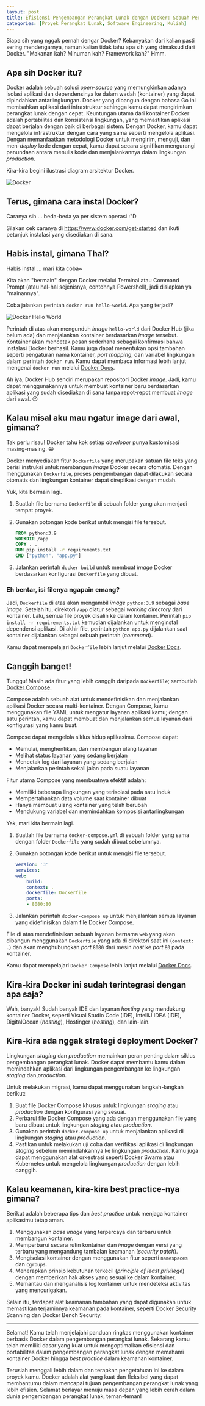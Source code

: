 ```yaml
---
layout: post
title: Efisiensi Pengembangan Perangkat Lunak dengan Docker: Sebuah Perkenalan
categories: [Proyek Perangkat Lunak, Software Engineering, Kuliah]
---
```


Siapa sih yang nggak pernah dengar Docker? Kebanyakan dari kalian pasti sering mendengarnya, namun kalian tidak tahu apa sih yang dimaksud dari Docker. "Makanan kah? Minuman kah? Framework kah?" Hmm.

## Apa sih Docker itu?

Docker adalah sebuah solusi *open-source* yang memungkinkan adanya isolasi aplikasi dan dependensinya ke dalam wadah (kontainer) yang dapat dipindahkan antarlingkungan. Docker yang dibangun dengan bahasa Go ini memisahkan aplikasi dari infrastruktur sehingga kamu dapat mengirimkan perangkat lunak dengan cepat. Keuntungan utama dari kontainer Docker adalah portabilitas dan konsistensi lingkungan, yang memastikan aplikasi dapat berjalan dengan baik di berbagai sistem. Dengan Docker, kamu dapat mengelola infrastruktur dengan cara yang sama seperti mengelola aplikasi. Dengan memanfaatkan metodologi Docker untuk mengirim, menguji, dan men-*deploy* kode dengan cepat, kamu dapat secara signifikan mengurangi penundaan antara menulis kode dan menjalankannya dalam lingkungan *production*.

Kira-kira begini ilustrasi diagram arsitektur Docker.

![Docker](https://docs.docker.com/assets/images/architecture.svg)

## Terus, gimana cara instal Docker?

Caranya sih ... beda-beda ya per sistem operasi :"D

Silakan cek caranya di <https://www.docker.com/get-started> dan ikuti petunjuk instalasi yang disediakan di sana.

## Habis instal, gimana Thal?

Habis instal ... mari kita coba~

Kita akan "bermain" dengan Docker melalui Terminal atau Command Prompt (atau hal-hal sejenisnya, contohnya Powershell), jadi disiapkan ya "mainannya".

Coba jalankan perintah `docker run hello-world`. Apa yang terjadi?

![Docker Hello World](https://storage.googleapis.com/static.configserverfirewall.com/images/docker/docker-hello-world.png)

Perintah di atas akan mengunduh *image* `hello-world` dari Docker Hub (jika belum ada) dan menjalankan kontainer berdasarkan *image* tersebut. Kontainer akan mencetak pesan sederhana sebagai konfirmasi bahwa instalasi Docker berhasil. Kamu juga dapat menentukan opsi tambahan seperti pengaturan nama kontainer, *port mapping*, dan variabel lingkungan dalam perintah `docker run`. Kamu dapat membaca informasi lebih lanjut mengenai `docker run` melalui [Docker Docs](https://docs.docker.com/engine/reference/commandline/run/).

Ah iya, Docker Hub sendiri merupakan repositori Docker *image*. Jadi, kamu dapat menggunakannya untuk membuat kontainer baru berdasarkan aplikasi yang sudah disediakan di sana tanpa repot-repot membuat *image* dari awal. 😉

## Kalau misal aku mau ngatur image dari awal, gimana?

Tak perlu risau! Docker tahu kok setiap *developer* punya kustomisasi masing-masing. 😁

Docker menyediakan fitur `Dockerfile` yang merupakan satuan file teks yang berisi instruksi untuk membangun *image* Docker secara otomatis. Dengan menggunakan `Dockerfile`, proses pengembangan dapat dilakukan secara otomatis dan lingkungan kontainer dapat direplikasi dengan mudah.

Yuk, kita bermain lagi.

1. Buatlah file bernama `Dockerfile` di sebuah folder yang akan menjadi tempat proyek.

2. Gunakan potongan kode berikut untuk mengisi file tersebut.

    ```dockerfile
    FROM python:3.9
    WORKDIR /app
    COPY . .
    RUN pip install -r requirements.txt
    CMD ["python", "app.py"]
    ```

3. Jalankan perintah `docker build` untuk membuat *image* Docker berdasarkan konfigurasi `Dockerfile` yang dibuat.

### Eh bentar, isi filenya ngapain emang?

Jadi, `Dockerfile` di atas akan mengambil *image* `python:3.9` sebagai *base image*. Setelah itu, direktori `/app` diatur sebagai *working directory* dari kontainer. Lalu, semua file proyek disalin ke dalam kontainer. Perintah `pip install -r requirements.txt` kemudian dijalankan untuk menginstal dependensi aplikasi. Di akhir file, perintah `python app.py` dijalankan saat kontainer dijalankan sebagai sebuah perintah (*command*).

Kamu dapat mempelajari `Dockerfile` lebih lanjut melalui [Docker Docs](https://docs.docker.com/engine/reference/builder/).

## Canggih banget!

Tunggu! Masih ada fitur yang lebih canggih daripada `Dockerfile`; sambutlah [Docker Compose](https://docs.docker.com/compose/).

Compose adalah sebuah alat untuk mendefinisikan dan menjalankan aplikasi Docker secara multi-kontainer. Dengan Compose, kamu menggunakan file YAML untuk mengatur layanan aplikasi kamu; dengan satu perintah, kamu dapat membuat dan menjalankan semua layanan dari konfigurasi yang kamu buat.

Compose dapat mengelola siklus hidup aplikasimu. Compose dapat:

- Memulai, menghentikan, dan membangun ulang layanan
- Melihat status layanan yang sedang berjalan
- Mencetak log dari layanan yang sedang berjalan
- Menjalankan perintah sekali jalan pada suatu layanan

Fitur utama Compose yang membuatnya efektif adalah:

- Memiliki beberapa lingkungan yang terisolasi pada satu induk
- Mempertahankan data volume saat kontainer dibuat
- Hanya membuat ulang kontainer yang telah berubah
- Mendukung variabel dan memindahkan komposisi antarlingkungan

Yak, mari kita bermain lagi.

1. Buatlah file bernama `docker-compose.yml` di sebuah folder yang sama dengan folder `Dockerfile` yang sudah dibuat sebelumnya.

2. Gunakan potongan kode berikut untuk mengisi file tersebut.

    ```yaml
    version: '3'
    services:
    web:
        build:
        context: .
        dockerfile: Dockerfile
        ports:
        - 8080:80
    ```

3. Jalankan perintah `docker-compose up` untuk menjalankan semua layanan yang didefinisikan dalam file Docker Compose.

File di atas mendefinisikan sebuah layanan bernama `web` yang akan dibangun menggunakan `Dockerfile` yang ada di direktori saat ini (`context: .`) dan akan menghubungkan *port* `8080` dari mesin *host* ke *port* `80` pada kontainer.

Kamu dapat mempelajari `Docker Compose` lebih lanjut melalui [Docker Docs](https://docs.docker.com/compose/compose-file/).

## Kira-kira Docker ini sudah terintegrasi dengan apa saja?

Wah, banyak! Sudah banyak IDE dan layanan *hosting* yang mendukung kontainer Docker, seperti Visual Studio Code (IDE), IntelliJ IDEA (IDE), DigitalOcean (*hosting*), Hostinger (*hosting*), dan lain-lain.

## Kira-kira ada nggak strategi deployment Docker?

Lingkungan *staging* dan *production* memainkan peran penting dalam siklus pengembangan perangkat lunak. Docker dapat membantu kamu dalam memindahkan aplikasi dari lingkungan pengembangan ke lingkungan *staging* dan *production*.

Untuk melakukan migrasi, kamu  dapat menggunakan langkah-langkah berikut:

1. Buat file Docker Compose khusus untuk lingkungan *staging* atau *production* dengan konfigurasi yang sesuai.
2. Perbarui file Docker Compose yang ada dengan menggunakan file yang baru dibuat untuk lingkungan *staging* atau *production*.
3. Gunakan perintah `docker-compose up` untuk menjalankan aplikasi di lingkungan *staging* atau *production*.
4. Pastikan untuk melakukan uji coba dan verifikasi aplikasi di lingkungan *staging* sebelum memindahkannya ke lingkungan *production*. Kamu juga dapat menggunakan alat orkestrasi seperti Docker Swarm atau Kubernetes untuk mengelola lingkungan *production* dengan lebih canggih.

## Kalau keamanan, kira-kira best practice-nya gimana?

Berikut adalah beberapa tips dan *best practice* untuk menjaga kontainer aplikasimu tetap aman.

1. Menggunakan *base image* yang terpercaya dan terbaru untuk membangun kontainer.
2. Memperbarui secara rutin kontainer dan *image* dengan versi yang terbaru yang mengandung tambalan keamanan (*security patch*).
3. Mengisolasi kontainer dengan menggunakan fitur seperti `namespaces` dan `cgroups`.
4. Menerapkan prinsip kebutuhan terkecil (*principle of least privilege*) dengan memberikan hak akses yang sesuai ke dalam kontainer.
5. Memantau dan menganalisis log kontainer untuk mendeteksi aktivitas yang mencurigakan.

Selain itu, terdapat alat keamanan tambahan yang dapat digunakan untuk memastikan terjaminnya keamanan pada kontainer, seperti Docker Security Scanning dan Docker Bench Security.

---

Selamat! Kamu telah menjelajahi panduan ringkas menggunakan kontainer berbasis Docker dalam pengembangan perangkat lunak. Sekarang kamu telah memiliki dasar yang kuat untuk mengoptimalkan efisiensi dan portabilitas dalam pengembangan perangkat lunak dengan memahami kontainer Docker hingga *best practice* dalam keamanan kontainer.

Teruslah menggali lebih dalam dan terapkan pengetahuan ini ke dalam proyek kamu. Docker adalah alat yang kuat dan fleksibel yang dapat membantumu dalam mencapai tujuan pengembangan perangkat lunak yang lebih efisien. Selamat berlayar menuju masa depan yang lebih cerah dalam dunia pengembangan perangkat lunak, teman-teman!
